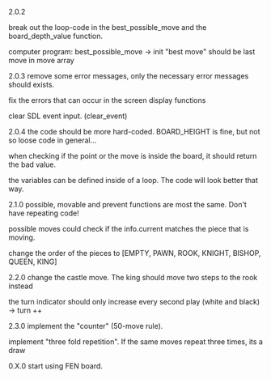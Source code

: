 
2.0.2

break out the loop-code in the best_possible_move and the board_depth_value function.

computer program: best_possible_move -> init "best move" should be last move in move array



2.0.3
remove some error messages, only the necessary error messages should exists.

fix the errors that can occur in the screen display functions

clear SDL event input. (clear_event)


2.0.4
the code should be more hard-coded. BOARD_HEIGHT is fine, but not so loose code in general...

when checking if the point or the move is inside the board, it should return the bad value.

the variables can be defined inside of a loop. The code will look better that way.



2.1.0
possible, movable and prevent functions are most the same. Don't have repeating code!

possible moves could check if the info.current matches the piece that is moving.

change the order of the pieces to [EMPTY, PAWN, ROOK, KNIGHT, BISHOP, QUEEN, KING]



2.2.0
change the castle move. The king should move two steps to the rook instead

the turn indicator should only increase every second play (white and black) -> turn ++



2.3.0
implement the "counter" (50-move rule).

implement "three fold repetition". If the same moves repeat three times, its a draw



0.X.0
start using FEN board.
